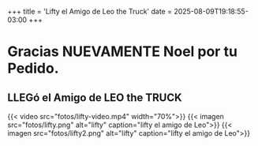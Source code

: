 +++
title = 'Lifty el Amigo de Leo the Truck'
date = 2025-08-09T19:18:55-03:00
+++
# Gracias NUEVAMENTE Noel por tu Pedido.

## LLEGó el Amigo de LEO the TRUCK 

{{< video src="fotos/lifty-video.mp4" width="70%">}}
{{< imagen src="fotos/lifty.png" alt="lifty" caption="lifty el amigo de Leo">}}
{{< imagen src="fotos/lifty2.png" alt="lifty" caption="lifty el amigo de Leo">}}